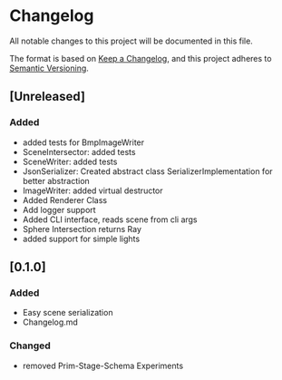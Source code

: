 # Changelog
All notable changes to this project will be documented in this file.

The format is based on [Keep a Changelog](https://keepachangelog.com/en/1.0.0/),
and this project adheres to [Semantic Versioning](https://semver.org/spec/v2.0.0.html).

## [Unreleased]
### Added
- added tests for BmpImageWriter
- SceneIntersector: added tests
- SceneWriter: added tests
- JsonSerializer: Created abstract class SerializerImplementation for better abstraction
- ImageWriter: added virtual destructor
- Added Renderer Class
- Add logger support
- Added CLI interface, reads scene from cli args
- Sphere Intersection returns Ray
- added support for simple lights 

## [0.1.0]
### Added
- Easy scene serialization
- Changelog.md
### Changed
- removed Prim-Stage-Schema Experiments

